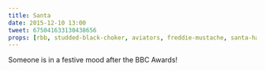 ```yaml
---
title: Santa
date: 2015-12-10 13:00
tweet: 675041633130438656
props: [rbb, studded-black-choker, aviators, freddie-mustache, santa-hat, santa-costume]
---
```

Someone is in a festive mood after the BBC Awards!
